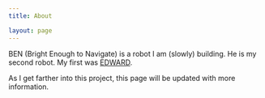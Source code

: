 ```yaml
---
title: About

layout: page
---
```


BEN (Bright Enough to Navigate) is a robot I am (slowly) building. He is my second robot. My first was [EDWARD](http://www.edward.gabriel-damon.com).

As I get farther into this project, this page will be updated with more information.
